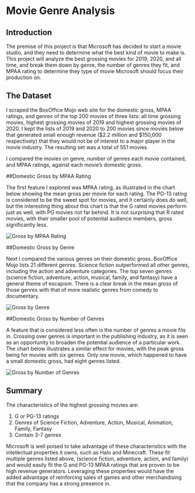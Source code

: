 # Movie Genre Analysis

## Introduction

The premise of this project is that Microsoft has decided to start a movie studio, and they need to determine what the best kind of movie to make is. This project will analyze the best grossing movies for 2019, 2020, and all time, and break them down by genre, the number of genres they fit, and MPAA rating to determine they type of movie Microsoft should focus their production on.

## The Dataset

I scraped the BoxOffice Mojo web site for the domestic gross, MPAA ratings, and genres of the top 200 movies of three lists: all time grossing movies, highest grossing movies of 2019 and highest grossing movies of 2020. I kept the lists of 2019 and 2020 to 200 movies since movies below that generated small enough revenue ($2.2 million and $150,000 respectively) that they would not be of interest to a major player in the movie industry. The resulting set was a total of 551 movies.

I compared the movies on genre, number of genres each movie contained, and MPAA ratings, against each movie’s domestic gross.

##Domestic Gross by MPAA Rating

The first feature I explored was MPAA rating, as illustrated in the chart below showing the mean gross per movie for each rating. The PG-13 rating is considered to be the sweet spot for movies, and it certainly does do well, but the interesting thing about this chart is that the G rated movies perform just as well, with PG movies not far behind. It is not surprising that R rated movies, with their smaller pool of potential audience members, gross significantly less.

![Gross by MPAA Rating](./images/GrossByMPAARating.jpeg)

##Domestic Gross by Genre

Next I compared the various genres on their domestic gross. BoxOffice Mojo lists 21 different genres. Science fiction outperformed all other genres, including the action and adventure categories. The top seven genres (science fiction, adventure, action, musical, family, and fantasy) have a general theme of escapism. There is a clear break in the mean gross of those genres with that of more realistic genres from comedy to documentary.

![Gross by Genre](./images/GrossByGenre.jpeg)

##Domestic Gross by Number of Genres

A feature that is considered less often is the number of genres a movie fits in. Crossing over genres is important in the publishing industry, as it is seen as an opportunity to broaden the potential audience of a particular work. The chart below illustrates a similar effect for movies, with the peak gross being for movies with six genres. Only one movie, which happened to have a small domestic gross, had eight genres listed.


![Gross by Number of Genres](./images/GrossByNumberOfGenresjpeg)

## Summary

The characteristics of the highest grossing movies are:

1. G or PG-13 ratings
2. Genres of Science Fiction, Adventure, Action, Musical, Animation, Family, Fantasy
3. Contain 3-7 genres

Microsoft is well poised to take advantage of these characteristics with the intellectual properties it owns, such as Halo and Minecraft. These fit multiple genres listed above, (science fiction, adventure, action, and family) and would easily fit the G and PG-13 MPAA ratings that are proven to be high revenue generators. Leveraging these properties would have the added advantage of reinforcing sales of games and other merchandising that the company has a strong presence in.